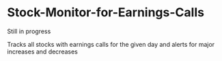 # Stock-Monitor-for-Earnings-Calls
Still in progress

Tracks all stocks with earnings calls for the given day and alerts for major increases and decreases
